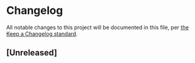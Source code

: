 # Changelog

All notable changes to this project will be documented in this file, per [the Keep a Changelog standard](http://keepachangelog.com/).

## [Unreleased]